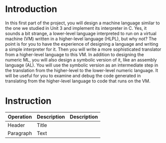 # Introduction
In this first part of the project, you will design a machine language similar to the one we studied in Unit 3 and implement its interpreter in C. Yes, it sounds a bit strange, a lower-level language interpreted to run on a virtual machine (VM) written in a higher-level language (HLPL), but why not? The point is for you to have the experience of designing a language and writing a simple interpreter for it. Then you will write a more sophisticated translator from a higher-level language to this VM. 
In addition to designing the numeric ML, you will also design a symbolic version of it, like an assembly language (AL). You will use the symbolic version as an intermediate step in the translation from the higher-level to the lower-level numeric language. It will be useful for you to examine and debug the code generated in translating from the higher-level language to code that runs on the VM.

# Instruction 
| Operation| Description| Description |
| ----------- | ----------- | ----------- |
| Header| Title       |
| Paragraph   | Text       |